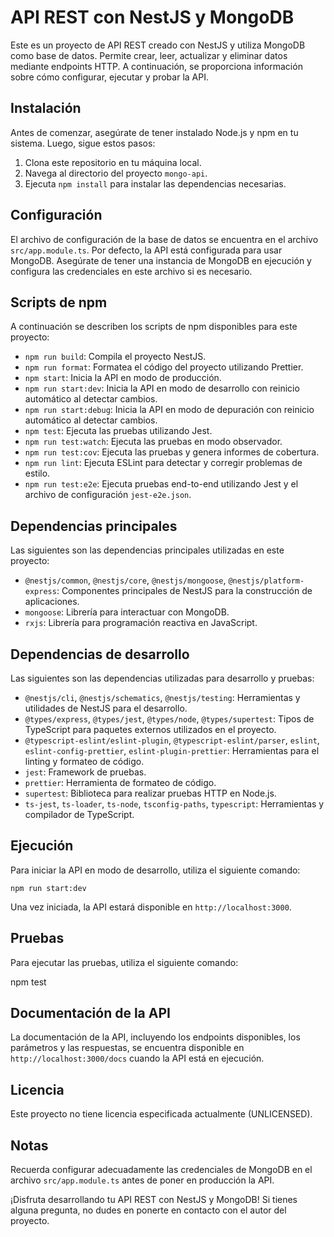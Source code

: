 # API REST con NestJS y MongoDB

Este es un proyecto de API REST creado con NestJS y utiliza MongoDB como base de datos. Permite crear, leer, actualizar y eliminar datos mediante endpoints HTTP. A continuación, se proporciona información sobre cómo configurar, ejecutar y probar la API.

## Instalación

Antes de comenzar, asegúrate de tener instalado Node.js y npm en tu sistema. Luego, sigue estos pasos:

1. Clona este repositorio en tu máquina local.
2. Navega al directorio del proyecto `mongo-api`.
3. Ejecuta `npm install` para instalar las dependencias necesarias.

## Configuración

El archivo de configuración de la base de datos se encuentra en el archivo `src/app.module.ts`. Por defecto, la API está configurada para usar MongoDB. Asegúrate de tener una instancia de MongoDB en ejecución y configura las credenciales en este archivo si es necesario.

## Scripts de npm

A continuación se describen los scripts de npm disponibles para este proyecto:

- `npm run build`: Compila el proyecto NestJS.
- `npm run format`: Formatea el código del proyecto utilizando Prettier.
- `npm start`: Inicia la API en modo de producción.
- `npm run start:dev`: Inicia la API en modo de desarrollo con reinicio automático al detectar cambios.
- `npm run start:debug`: Inicia la API en modo de depuración con reinicio automático al detectar cambios.
- `npm test`: Ejecuta las pruebas utilizando Jest.
- `npm run test:watch`: Ejecuta las pruebas en modo observador.
- `npm run test:cov`: Ejecuta las pruebas y genera informes de cobertura.
- `npm run lint`: Ejecuta ESLint para detectar y corregir problemas de estilo.
- `npm run test:e2e`: Ejecuta pruebas end-to-end utilizando Jest y el archivo de configuración `jest-e2e.json`.

## Dependencias principales

Las siguientes son las dependencias principales utilizadas en este proyecto:

- `@nestjs/common`, `@nestjs/core`, `@nestjs/mongoose`, `@nestjs/platform-express`: Componentes principales de NestJS para la construcción de aplicaciones.
- `mongoose`: Librería para interactuar con MongoDB.
- `rxjs`: Librería para programación reactiva en JavaScript.

## Dependencias de desarrollo

Las siguientes son las dependencias utilizadas para desarrollo y pruebas:

- `@nestjs/cli`, `@nestjs/schematics`, `@nestjs/testing`: Herramientas y utilidades de NestJS para el desarrollo.
- `@types/express`, `@types/jest`, `@types/node`, `@types/supertest`: Tipos de TypeScript para paquetes externos utilizados en el proyecto.
- `@typescript-eslint/eslint-plugin`, `@typescript-eslint/parser`, `eslint`, `eslint-config-prettier`, `eslint-plugin-prettier`: Herramientas para el linting y formateo de código.
- `jest`: Framework de pruebas.
- `prettier`: Herramienta de formateo de código.
- `supertest`: Biblioteca para realizar pruebas HTTP en Node.js.
- `ts-jest`, `ts-loader`, `ts-node`, `tsconfig-paths`, `typescript`: Herramientas y compilador de TypeScript.

## Ejecución

Para iniciar la API en modo de desarrollo, utiliza el siguiente comando:  

    npm run start:dev

Una vez iniciada, la API estará disponible en `http://localhost:3000`.

## Pruebas

Para ejecutar las pruebas, utiliza el siguiente comando:

  npm test

## Documentación de la API

La documentación de la API, incluyendo los endpoints disponibles, los parámetros y las respuestas, se encuentra disponible en `http://localhost:3000/docs` cuando la API está en ejecución.

## Licencia

Este proyecto no tiene licencia especificada actualmente (UNLICENSED).

## Notas

Recuerda configurar adecuadamente las credenciales de MongoDB en el archivo `src/app.module.ts` antes de poner en producción la API.

¡Disfruta desarrollando tu API REST con NestJS y MongoDB! Si tienes alguna pregunta, no dudes en ponerte en contacto con el autor del proyecto.
